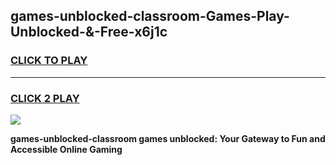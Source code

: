 
## games-unblocked-classroom-Games-Play-Unblocked-&-Free-x6j1c
<h3>
<a href="https://premium76.site?title=games-unblocked-classroom&ref=24A">CLICK TO PLAY</a></h3>
<hr>

<h3>
<a href="https://premium76.site?title=games-unblocked-classroom&ref=24A">CLICK 2 PLAY</a>
  
</h3>

<a href="https://premium76.site?title=games-unblocked-classroom&ref=24A"><img src="https://clearcache.store/games.png"></a>


**games-unblocked-classroom games unblocked: Your Gateway to Fun and Accessible Online Gaming**
